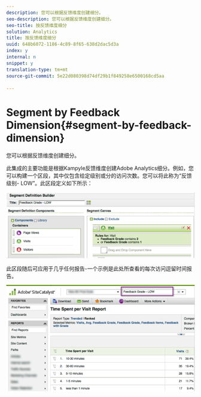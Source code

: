 ```yaml
---
description: 您可以根据反馈维度创建细分。
seo-description: 您可以根据反馈维度创建细分。
seo-title: 按反馈维度细分
solution: Analytics
title: 按反馈维度细分
uuid: 648b6072-1186-4c89-8f65-638d2dac5d3a
index: y
internal: n
snippet: y
translation-type: tm+mt
source-git-commit: 5e22d080398d74df29b1f849258e6500168cd5aa

---
```



# Segment by Feedback Dimension{#segment-by-feedback-dimension}

您可以根据反馈维度创建细分。

此集成的主要功能是根据Kampyle反馈维度创建Adobe Analytics细分。例如，您可以构建一个区段，其中仅包含给定级别或分的访问次数。您可以将此称为“反馈级别- LOW”。此区段定义如下所示：

![](assets/segment_feedback.png)

此区段随后可应用于几乎任何报告-一个示例是此处所查看的每次访问逗留时间报告。

![](assets/time_spent_per_visit.png)

